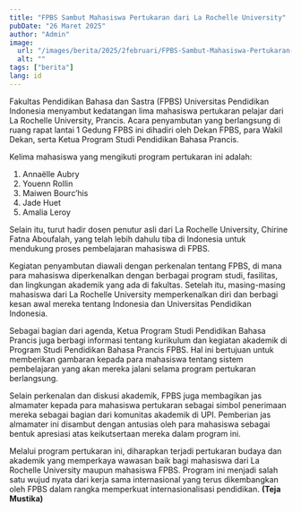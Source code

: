 ```yaml
---
title: "FPBS Sambut Mahasiswa Pertukaran dari La Rochelle University"
pubDate: "26 Maret 2025"
author: "Admin"
image:
  url: "/images/berita/2025/2februari/FPBS-Sambut-Mahasiswa-Pertukaran-dari-La-Rochelle-University (1).webp"
  alt: ""
tags: ["berita"]
lang: id
---
```


Fakultas Pendidikan Bahasa dan Sastra (FPBS) Universitas Pendidikan Indonesia menyambut kedatangan lima mahasiswa pertukaran pelajar dari La Rochelle University, Prancis. Acara penyambutan yang berlangsung di ruang rapat lantai 1 Gedung FPBS ini dihadiri oleh Dekan FPBS, para Wakil Dekan, serta Ketua Program Studi Pendidikan Bahasa Prancis.

Kelima mahasiswa yang mengikuti program pertukaran ini adalah:

1. Annaëlle Aubry
2. Youenn Rollin
3. Maiwen Bourc’his
4. Jade Huet
5. Amalia Leroy

Selain itu, turut hadir dosen penutur asli dari La Rochelle University, Chirine Fatna Aboufalah, yang telah lebih dahulu tiba di Indonesia untuk mendukung proses pembelajaran mahasiswa di FPBS.

Kegiatan penyambutan diawali dengan perkenalan tentang FPBS, di mana para mahasiswa diperkenalkan dengan berbagai program studi, fasilitas, dan lingkungan akademik yang ada di fakultas. Setelah itu, masing-masing mahasiswa dari La Rochelle University memperkenalkan diri dan berbagi kesan awal mereka tentang Indonesia dan Universitas Pendidikan Indonesia.

Sebagai bagian dari agenda, Ketua Program Studi Pendidikan Bahasa Prancis juga berbagi informasi tentang kurikulum dan kegiatan akademik di Program Studi Pendidikan Bahasa Prancis FPBS. Hal ini bertujuan untuk memberikan gambaran kepada para mahasiswa tentang sistem pembelajaran yang akan mereka jalani selama program pertukaran berlangsung.

Selain perkenalan dan diskusi akademik, FPBS juga membagikan jas almamater kepada para mahasiswa pertukaran sebagai simbol penerimaan mereka sebagai bagian dari komunitas akademik di UPI. Pemberian jas almamater ini disambut dengan antusias oleh para mahasiswa sebagai bentuk apresiasi atas keikutsertaan mereka dalam program ini.

Melalui program pertukaran ini, diharapkan terjadi pertukaran budaya dan akademik yang memperkaya wawasan baik bagi mahasiswa dari La Rochelle University maupun mahasiswa FPBS. Program ini menjadi salah satu wujud nyata dari kerja sama internasional yang terus dikembangkan oleh FPBS dalam rangka memperkuat internasionalisasi pendidikan. **(Teja Mustika)**